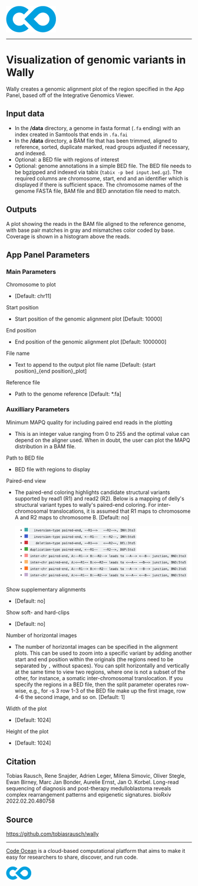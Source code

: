 [![Code Ocean Logo](images/CO_logo_135x72.png)](http://codeocean.com/product)

<hr>

# Visualization of genomic variants in Wally

Wally creates a genomic alignment plot of the region specified in the App Panel, based off of the Integrative Genomics Viewer.  


## Input data 
- In the **/data** directory, a genome in fasta format (```.fa``` ending) with an index created in Samtools that ends in ```.fa.fai```
- In the **/data** directory, a BAM file that has been trimmed, aligned to reference, sorted, duplicate marked, read groups adjusted if necessary, and indexed.  
- Optional: a BED file with regions of interest
- Optional: genome annotations in a simple BED file. The BED file needs to be bgzipped and indexed via tabix (```tabix -p bed input.bed.gz```). The required columns are chromosome, start, end and an identifier which is displayed if there is sufficient space. The chromosome names of the genome FASTA file, BAM file and BED annotation file need to match.


## Outputs 
A plot showing the reads in the BAM file aligned to the reference genome, with base pair matches in gray and mismatches color coded by base. Coverage is shown in a histogram above the reads. 

## App Panel Parameters
### Main Parameters

Chromosome to plot
- [Default: chr11]

Start position 
- Start position of the genomic alignment plot [Default: 10000]

End position
- End position of the genomic alignment plot [Default: 1000000]

File name
- Text to append to the output plot file name [Default: {start position}_{end position}_plot]

Reference file
- Path to the genome reference [Default: *.fa]

### Auxilliary Parameters

Minimum MAPQ quality for including paired end reads in the plotting
- This is an integer value ranging from 0 to 255 and the optimal value can depend on the aligner used.  When in doubt, the user can plot the MAPQ distribution in a BAM file.

Path to BED file
- BED file with regions to display

Paired-end view
- The paired-end coloring highlights candidate structural variants supported by read1 (R1) and read2 (R2). Below is a mapping of delly's structural variant types to wally's paired-end coloring. For inter-chromosomal translocations, it is assumed that R1 maps to chromosome A and R2 maps to chromosome B. [Default: no]

    [![Color Coding](images/color_key.png)](https://github.com/tobiasrausch/wally)

Show supplementary alignments
- [Default: no]

Show soft- and hard-clips 
- [Default: no]

Number of horizontal images
- The number of horizontal images can be specified in the alignment plots.  This can be used to zoom into a specific variant by adding another start and end position within the originals (the regions need to be separated by ```,``` without spaces).  You can split horizontally and vertically at the same time to view two regions, where one is not a subset of the other, for instance, a somatic inter-chromosomal translocation.  If you specify the regions in a BED file, then the split parameter operates row-wise, e.g., for -s 3 row 1-3 of the BED file make up the first image, row 4-6 the second image, and so on. [Default: 1]

Width of the plot
- [Default: 1024]

Height of the plot
- [Default: 1024]

## Citation

Tobias Rausch, Rene Snajder, Adrien Leger, Milena Simovic, Oliver Stegle, Ewan Birney, Marc Jan Bonder, Aurelie Ernst, Jan O. Korbel.
Long-read sequencing of diagnosis and post-therapy medulloblastoma reveals complex rearrangement patterns and epigenetic signatures.
bioRxiv 2022.02.20.480758

## Source

https://github.com/tobiasrausch/wally

<hr>

[Code Ocean](https://codeocean.com/) is a cloud-based computational platform that aims to make it easy for researchers to share, discover, and run code.<br /><br />
[![Code Ocean Logo](images/CO_logo_68x36.png)](https://www.codeocean.com)

